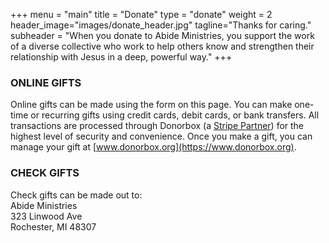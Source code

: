 +++
menu = "main"
title = "Donate"
type = "donate"
weight = 2
header_image="images/donate_header.jpg"
tagline="Thanks for caring."
subheader = "When you donate to Abide Ministries, you support the work of a diverse collective who work to help others know and strengthen their relationship with Jesus in a deep, powerful way."
+++
### ONLINE GIFTS

Online gifts can be made using the form on this page. You can make one-time or recurring gifts using credit cards, debit cards, or bank transfers. All transactions are processed through Donorbox (a [Stripe Partner](https://www.stripe.com)) for the highest level of security and convenience. Once you make a gift, you can manage your gift at [www.donorbox.org](https://www.donorbox.org).

### CHECK GIFTS

<p>Check gifts can be made out to:<br>
Abide Ministries<br>
323 Linwood Ave<br>
Rochester, MI 48307</p>